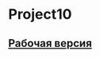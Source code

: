 # Project10
## [Рабочая версия](https://github.com/AshesToAshes13/Project10/blob/master/index.html)
